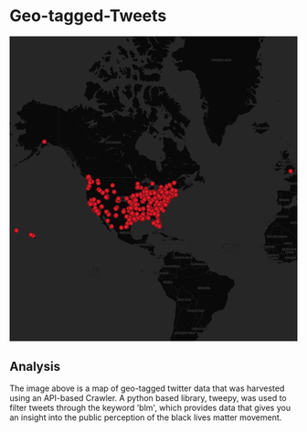 # Geo-tagged-Tweets
![](img/lab2.png)
## Analysis
The image above is a map of geo-tagged twitter data that was harvested using an API-based Crawler. A python based library, tweepy, was used to filter tweets through the keyword 'blm', which provides data that gives you an insight into the public perception of the black lives matter movement. 
